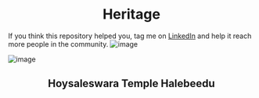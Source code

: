<h1 align="center">Heritage</h1>

If you think this repository helped you, tag me on <a href="https://www.linkedin.com/in/jayanna-g-3aaa8a259">LinkedIn</a> and help it reach more people in the community.
![image](https://github.com/JayaG-gowda/Heritage/assets/119968609/263a9304-bdff-49fa-8f7e-48547c681dd5)


![image](https://github.com/JayaG-gowda/Heritage/assets/119968609/524a8072-d49c-4ed8-94c8-85ba322ac6d4)
<h2 align="center">Hoysaleswara Temple Halebeedu</h2>

